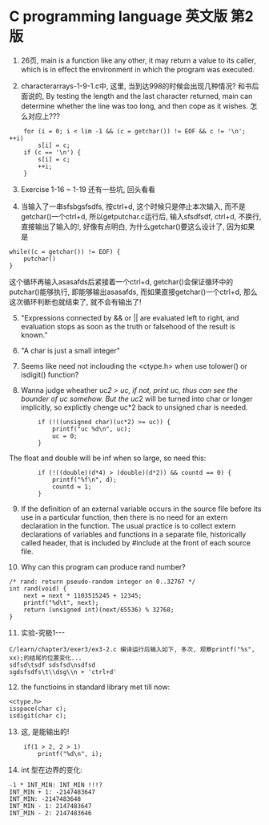 
# C programming language 英文版 第2版

1. 26页, main is a function like any other, it may return a value to its caller, which is in effect the environment in which the program was executed.  

2. characterarrays-1-9-1.c中, 这里, 当到达998的时候会出现几种情况? 和书后面说的, By testing the length and the last character returned, main can determine whether the line was too long, and then cope as it wishes. 怎么对应上???
```
    for (i = 0; i < lim -1 && (c = getchar()) != EOF && c != '\n'; ++i)
        s[i] = c;
    if (c == '\n') {
        s[i] = c;
        ++i;
    }
```

3. Exercise 1-16 ~ 1-19 还有一些坑, 回头看看  

4. 当输入了一串sfsbgsfsdfs, 按ctrl+d, 这个时候只是停止本次输入, 而不是getchar()一个ctrl+d, 所以getputchar.c运行后, 输入sfsdfsdf, ctrl+d, 不换行, 直接输出了输入的!, 好像有点明白, 为什么getchar()要这么设计了, 因为如果是
```
while((c = getchar()) != EOF) {
	putchar()
}
```
这个循环再输入asasafds后紧接着一个ctrl+d, getchar()会保证循环中的putchar()能够执行, 即能够输出asasafds, 而如果直接getchar()一个ctrl+d, 那么这次循环判断也就结束了, 就不会有输出了!  

5. "Expressions connected by && or || are evaluated left to right, and evaluation stops as soon as the truth or falsehood of the result is known."  

6. "A char is just a small integer"  

7. Seems like need not inclouding the <ctype.h> when use tolower() or isdigit() function?  

8. Wanna judge wheather uc*2 > uc, if not, print uc, thus can see the bounder of uc somehow. But the uc*2 will be turned into char or longer implicitly, so explictly chenge uc*2 back to unsigned char is needed.
```
        if (!((unsigned char)(uc*2) >= uc)) {
            printf("uc %d\n", uc);
            uc = 0;
        }
```
The float and double will be inf when so large, so need this:
```
        if (!((double)(d*4) > (double)(d*2)) && countd == 0) {
            printf("%f\n", d);
            countd = 1;
        }
```

9. If the definition of an external variable occurs in the source file before its use in a particular function, then there is no need for an extern declaration in the function. The usual practice is to collect extern declarations of variables and functions in a separate file, historically called header, that is included by #include at the front of each source file.  

10. Why can this program can produce rand number?  
```
/* rand: return pseudo-random integer on 0..32767 */
int rand(void) {
    next = next * 1103515245 + 12345;
    printf("%d\t", next);
    return (unsigned int)(next/65536) % 32768;
}
```

11. 实验-究极1---
```
C/learn/chapter3/exer3/ex3-2.c 编译运行后输入如下, 多次, 观察printf("%s", xx);的结尾的位置变化...
sdfsd\tsdf sdsfsd\nsdfsd
sgdsfsdfs\t\\dsg\\n + 'ctrl+d'
```

12. the functioins in standard library met till now:
```
<ctype.h>
isspace(char c);
isdigit(char c);
```

13. 这, 是能输出的!  
```
	if(1 > 2, 2 > 1)
		printf("%d\n", i);
```

14. int 型在边界的变化:
```
-1 * INT_MIN: INT_MIN !!!?
INT_MIN + 1: -2147483647
INT_MIN: -2147483648
INT_MIN - 1: 2147483647
INT_MIN - 2: 2147483646

```

